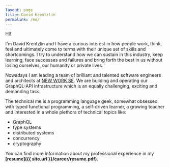 ```yaml
---
layout: page
title: David Krentzlin
permalink: /me/
---
```


Hi!

I'm David Krentzlin and I have a curious interest in how people work, think, feel and ultimately come to terms with their unique set of skills and shortcomings. I try to understand how we can sustain in this industry, keep learning, face successes and failures and bring forth the best in us without losing ourselves, our humanity or private lives.

Nowadays I am leading a team of brilliant and talented software engineers and architects at [NEW WORK SE][1].
We are building and operating our GraphQL-API infrastructure which is an equally challenging, exciting and demanding task. 

The technical me is a programming language geek, somewhat obsessed with typed functional programming, a self-driven learner, a growing teacher and interested in a whole plethora of technical topics like: 
* GraphQL
* type systems
* distributed systems
* concurrency
* cryptography

You can find more information about my professional experience in my **[resume]({{ site.url }}/career/resume.pdf)**.


[1]:	https://www.new-work.se/ "New Work SE"